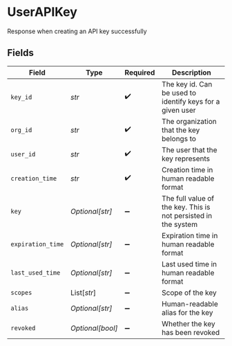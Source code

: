 # UserAPIKey

Response when creating an API key successfully


## Fields

| Field                                                          | Type                                                           | Required                                                       | Description                                                    |
| -------------------------------------------------------------- | -------------------------------------------------------------- | -------------------------------------------------------------- | -------------------------------------------------------------- |
| `key_id`                                                       | *str*                                                          | :heavy_check_mark:                                             | The key id. Can be used to identify keys for a given user      |
| `org_id`                                                       | *str*                                                          | :heavy_check_mark:                                             | The organization that the key belongs to                       |
| `user_id`                                                      | *str*                                                          | :heavy_check_mark:                                             | The user that the key represents                               |
| `creation_time`                                                | *str*                                                          | :heavy_check_mark:                                             | Creation time in human readable format                         |
| `key`                                                          | *Optional[str]*                                                | :heavy_minus_sign:                                             | The full value of the key. This is not persisted in the system |
| `expiration_time`                                              | *Optional[str]*                                                | :heavy_minus_sign:                                             | Expiration time in human readable format                       |
| `last_used_time`                                               | *Optional[str]*                                                | :heavy_minus_sign:                                             | Last used time in human readable format                        |
| `scopes`                                                       | List[*str*]                                                    | :heavy_minus_sign:                                             | Scope of the key                                               |
| `alias`                                                        | *Optional[str]*                                                | :heavy_minus_sign:                                             | Human-readable alias for the key                               |
| `revoked`                                                      | *Optional[bool]*                                               | :heavy_minus_sign:                                             | Whether the key has been revoked                               |